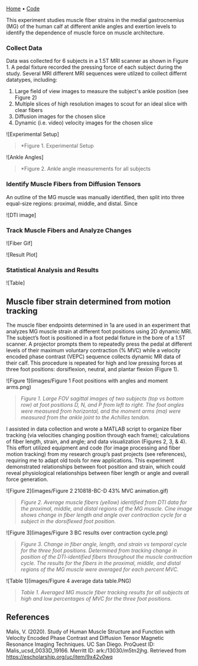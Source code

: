 [Home](https://bcunnane.github.io/) • [Code](https://github.com/bcunnane/fiber_tracking)

This experiment studies muscle fiber strains in the medial gastrocnemius (MG) of the human calf at different ankle angles and exertion levels to identify the dependence of muscle force on muscle architecture.

### Collect Data
Data was collected for 6 subjects in a 1.5T MRI scanner as shown in Figure 1. A pedal fixture recorded the pressing force of each subject during the study. Several MRI different MRI sequences were utilzed to collect differnt datatypes, including:
1. Large field of view images to measure the subject's ankle position (see Figure 2)
2. Multiple slices of high resolution images to scout for an ideal slice with clear fibers
3. Diffusion images for the chosen slice
4. Dynamic (i.e. video) velocity images for the chosen slice

![Experimental Setup]
> *Figure 1. Experimental Setup

![Ankle Angles]
> *Figure 2. Ankle angle measurements for all subjects

### Identify Muscle Fibers from Diffusion Tensors
An outline of the MG muscle was manually identified, then split into three equal-size regions: proximal, middle, and distal. Since 

![DTI image]


### Track Muscle Fibers and Analyze Changes

![Fiber Gif]

![Result Plot]

### Statistical Analysis and Results

![Table]




## Muscle fiber strain determined from motion tracking

The muscle fiber endpoints determined in 1a are used in an experiment that analyzes MG muscle strain at different foot positions using 2D dynamic MRI. The subject’s foot is positioned in a foot pedal fixture in the bore of a 1.5T scanner. A projector prompts them to repeatedly press the pedal at different levels of their maximum voluntary contraction (% MVC) while a velocity encoded phase contrast (VEPC) sequence collects dynamic MR data of their calf. This procedure is repeated for high and low pressing forces at three foot positions: dorsiflexion, neutral, and plantar flexion (Figure 1). 

![Figure 1](images/Figure 1 Foot positions with angles and moment arms.png)
> *Figure 1. Large FOV sagittal images of two subjects (top vs bottom row) at foot positions D, N, and P from left to right. The foot angles were measured from horizontal, and the moment arms (ma) were measured from the ankle joint to the Achilles tendon.*

I assisted in data collection and wrote a MATLAB script to organize fiber tracking (via velocities changing position through each frame); calculations of fiber length, strain, and angle; and data visualization (Figures 2, 3, & 4). This effort utilized equipment and code (for image processing and fiber motion tracking) from my research group’s past projects (see references), requiring me to adapt old tools for new applications. This experiment demonstrated relationships between foot position and strain, which could reveal physiological relationships between fiber length or angle and overall force generation.

![Figure 2](images/Figure 2 210818-BC-D 43% MVC animation.gif)
> *Figure 2. Average muscle fibers (yellow) identified from DTI data for the proximal, middle, and distal regions of the MG muscle. Cine image shows change in fiber length and angle over contraction cycle for a subject in the dorsiflexed foot position.*

![Figure 3](images/Figure 3 BC results over contraction cycle.png)
> *Figure 3. Change in fiber angle, length, and strain vs temporal cycle for the three foot positions. Determined from tracking change in position of the DTI-identified fibers throughout the muscle contraction cycle. The results for the fibers in the proximal, middle, and distal regions of the MG muscle were averaged for each percent MVC.*

![Table 1](images/Figure 4 average data table.PNG)
> *Table 1. Averaged MG muscle fiber tracking results for all subjects at high and low percentages of MVC for the three foot positions.*

## References
Malis, V. (2020). Study of Human Muscle Structure and Function with Velocity Encoded Phase Contrast and Diffusion Tensor Magnetic Resonance Imaging Techniques. UC San Diego. ProQuest ID: Malis_ucsd_0033D_19166. Merritt ID: ark:/13030/m5tn2jhg. Retrieved from https://escholarship.org/uc/item/9x42v0wq
